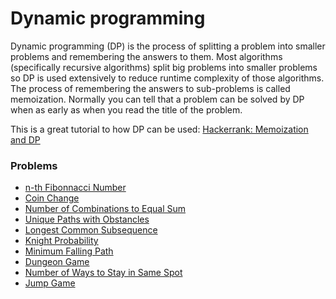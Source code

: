 Dynamic programming
===

Dynamic programming (DP) is the process of splitting a problem into smaller problems and remembering the answers to them. Most algorithms (specifically recursive algorithms) split big problems into smaller problems so DP is used extensively to reduce runtime complexity of those algorithms. The process of remembering the answers to sub-problems is called memoization. Normally you can tell that a problem can be solved by DP when as early as when you read the title of the problem.

This is a great tutorial to how DP can be used: [Hackerrank: Memoization and DP](https://www.youtube.com/watch?v=P8Xa2BitN3I)

### Problems
* [n-th Fibonnacci Number](https://leetcode.com/problems/fibonacci-number/)
* [Coin Change](https://leetcode.com/problems/coin-change/)
* [Number of Combinations to Equal Sum](https://leetcode.com/problems/coin-change-2/)
* [Unique Paths with Obstancles](https://leetcode.com/problems/unique-paths-ii/)
* [Longest Common Subsequence](https://leetcode.com/problems/longest-common-subsequence/) 
* [Knight Probability](https://leetcode.com/problems/knight-probability-in-chessboard/)
* [Minimum Falling Path](https://leetcode.com/problems/minimum-falling-path-sum/)
* [Dungeon Game](https://leetcode.com/problems/dungeon-game/)
* [Number of Ways to Stay in Same Spot](https://leetcode.com/problems/number-of-ways-to-stay-in-the-same-place-after-some-steps/)
* [Jump Game](https://leetcode.com/problems/jump-game/)

